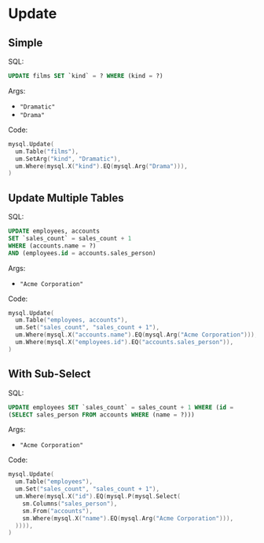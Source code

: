 # Update

## Simple

SQL:

```sql
UPDATE films SET `kind` = ? WHERE (kind = ?)
```

Args:

* `"Dramatic"`
* `"Drama"`

Code:

```go
mysql.Update(
  um.Table("films"),
  um.SetArg("kind", "Dramatic"),
  um.Where(mysql.X("kind").EQ(mysql.Arg("Drama"))),
)
```

## Update Multiple Tables

SQL:

```sql
UPDATE employees, accounts
SET `sales_count` = sales_count + 1 
WHERE (accounts.name = ?)
AND (employees.id = accounts.sales_person)
```

Args:

* `"Acme Corporation"`

Code:

```go
mysql.Update(
  um.Table("employees, accounts"),
  um.Set("sales_count", "sales_count + 1"),
  um.Where(mysql.X("accounts.name").EQ(mysql.Arg("Acme Corporation"))),
  um.Where(mysql.X("employees.id").EQ("accounts.sales_person")),
)
```

## With Sub-Select

SQL:

```sql
UPDATE employees SET `sales_count` = sales_count + 1 WHERE (id =
(SELECT sales_person FROM accounts WHERE (name = ?)))
```

Args:

* `"Acme Corporation"`

Code:

```go
mysql.Update(
  um.Table("employees"),
  um.Set("sales_count", "sales_count + 1"),
  um.Where(mysql.X("id").EQ(mysql.P(mysql.Select(
    sm.Columns("sales_person"),
    sm.From("accounts"),
    sm.Where(mysql.X("name").EQ(mysql.Arg("Acme Corporation"))),
  )))),
)
```
